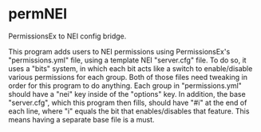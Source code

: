 # permNEI
PermissionsEx to NEI config bridge.

This program adds users to NEI permissions using PermissionsEx's "permissions.yml" file, using a template NEI "server.cfg" file. To do so, it uses a "bits" system, in which each bit acts like a switch to enable/disable various permissions for each group. Both of those files need tweaking in order for this program to do anything. Each group in "permissions.yml" should have a "nei" key inside of the "options" key. In addition, the base "server.cfg", which this program then fills, should have "#i" at the end of each line, where "i" equals the bit that enables/disables that feature. This means having a separate base file is a must.
